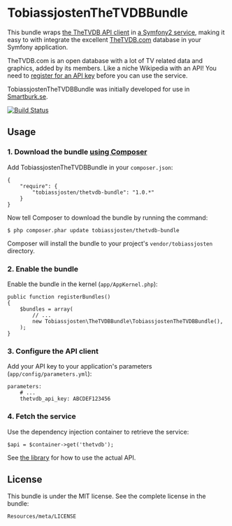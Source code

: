 # TobiassjostenTheTVDBBundle

This bundle wraps [the TheTVDB API client](https://github.com/tobiassjosten/php-thetvdb-api) in [a Symfony2 service](http://symfony.com/doc/current/book/service_container.html), making it easy to with integrate the excellent [TheTVDB.com](http://thetvdb.com/) database in your Symfony application.

TheTVDB.com is an open database with a lot of TV related data and graphics, added by its members. Like a niche Wikipedia with an API! You need to [register for an API key](http://thetvdb.com/?tab=apiregister) before you can use the service.

TobiassjostenTheTVDBBundle was initially developed for use in [Smartburk.se](http://www.smartburk.se/).

[![Build Status](https://secure.travis-ci.org/tobiassjosten/TobiassjostenTheTVDBBundle.png?branch=master)](http://travis-ci.org/tobiassjosten/TobiassjostenTheTVDBBundle)

## Usage

### 1. Download the bundle [using Composer](http://getcomposer.org/)

Add TobiassjostenTheTVDBBundle in your `composer.json`:

    {
        "require": {
            "tobiassjosten/thetvdb-bundle": "1.0.*"
        }
    }

Now tell Composer to download the bundle by running the command:

    $ php composer.phar update tobiassjosten/thetvdb-bundle

Composer will install the bundle to your project's `vendor/tobiassjosten` directory.

### 2. Enable the bundle

Enable the bundle in the kernel (`app/AppKernel.php`):

    public function registerBundles()
    {
        $bundles = array(
            // ...
            new Tobiassjosten\TheTVDBBundle\TobiassjostenTheTVDBBundle(),
        );
    }

### 3. Configure the API client

Add your API key to your application's parameters (`app/config/parameters.yml`):

    parameters:
        # ...
        thetvdb_api_key: ABCDEF123456

### 4. Fetch the service

Use the dependency injection container to retrieve the service:

    $api = $container->get('thetvdb');

See [the library](https://github.com/tobiassjosten/php-thetvdb-api) for how to use the actual API.

## License

This bundle is under the MIT license. See the complete license in the bundle:

    Resources/meta/LICENSE

